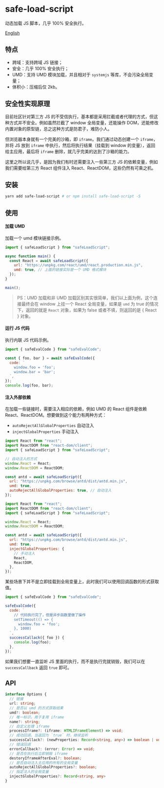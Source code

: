 # safe-load-script

动态加载 JS 脚本，几乎 100% 安全执行。

[English](./README-en.md)

## 特点

- 跨域：支持跨域 JS 链接；
- 安全：几乎 100% 安全执行；
- UMD：支持 UMD 模块加载，并且相对于 `systemjs` 等库，不会污染全局变量；
- 体积小：压缩后仅 2kb。

## 安全性实现原理

目前社区针对第三方 JS 的不受信执行，基本都是采用拦截或者代理的方式，但这种方式并不安全。例如虽然拦截了 window 全局变量，还能操作 DOM，还能修改内置对象的原型链，总之这种方式是防君子，难防小人。

但浏览器本身就有一个完美的沙箱，即 `iframe`。我们通过动态创建一个 `iframe`，并将 JS 放到 `iframe` 中执行，然后将执行结果（挂载到 window 的变量），返回给主应用，最后将 `iframe` 删除，就几乎完美的达到了沙箱的能力。

这里之所以说几乎，是因为我们有时还需要注入一些第三方 JS 的依赖变量，例如我们需要给第三方 React 组件注入 React、ReactDOM，这些仍然有可乘之机。

## 安装

```bash
yarn add safe-load-script # or npm install safe-load-script -S
```

## 使用

#### 加载 UMD

加载一个 umd 模块链接示例。

```js
import { safeLoadScript } from "safeLoadScript";

async function main() {
  const React = await safeLoadScript({
    url: "https://unpkg.com/react/umd/react.production.min.js",
    umd: true, // 上面的链接实际是一个 UMD 格式模块
  });
}

main();
```

> PS：UMD 加载和非 UMD 加载区别其实很简单，我们以上面为例，这个连接最终会在 window 上挂一个 React 全局变量，如果是 `umd` 为 true 的情况下，返回的就是 `React` 对象，如果为 false 或者不填，则返回的是 { React } 对象。

#### 运行 JS 代码

执行内联 JS 代码示例。

```js
import { safeEvalCode } from "safeEvalCode";

const { foo, bar } = await safeEvalCode({
  code: `
    window.foo = 'foo';
    window.bar = 'bar';
  `,
});
console.log(foo, bar);
```

#### 注入外部依赖

在加载一些链接时，需要注入相应的依赖，例如 UMD 的 React 组件是依赖 React、ReactDOM。想要做到这个能力有两种方式：

- `autoRejectAllGlobalProperties` 自动注入
- `injectGlobalProperties` 手动注入

```js
import React from "react";
import ReactDOM from "react-dom/client";
import { safeLoadScript } from "safeLoadScript";

// 自动注入的方式
window.React = React;
window.ReactDOM = ReactDOM;

const antd = await safeLoadScript({
  url: "https://unpkg.com/browse/antd/dist/antd.min.js",
  umd: true,
  autoRejectAllGlobalProperties: true, // 自动注入
});
```

```js
import React from "react";
import ReactDOM from "react-dom/client";
import { safeLoadScript } from "safeLoadScript";

window.React = React;
window.ReactDOM = ReactDOM;

const antd = await safeLoadScript({
  url: "https://unpkg.com/browse/antd/dist/antd.min.js",
  umd: true,
  injectGlobalProperties: {
    // 手动注入
    React,
    ReactDOM,
  },
});
```

某些场景下并不是立即挂载到全局变量上，此时我们可以使用回调函数的形式获取值。

```js
import { safeEvalCode } from "safeEvalCode";

safeEvalCode({
  code: `
    // 代码执行完了，但是异步函数里做了操作
    setTimeout(() => {
      window.foo = 'foo';
    }, 1000)
  `,
  successCallack({ foo }) {
    console.log(foo);
  },
});
```

如果我们想要一直监听 JS 里面的执行，而不是执行完就销毁，我们可以在 `successCallback` 返回 `true` 即可。

## API

```ts
interface Options {
  // 链接
  url: string;
  // 是否以 umd 的方式获取结果
  umd?: boolean;
  // 唯一标识，用于复用 iframe
  name?: string;
  // 自定义处理 iframe
  processIframe?: (iframe: HTMLIFrameElement) => void;
  // 成功回调，当返回为 `true` 时，继续监听
  successCallack?: (newProperties: Record<string, any>) => boolean | void;
  // 错误回调
  errorCallback?: (error: Error) => void;
  // 是否在执行后立即销毁 iframe
  destoryIframeAfterEval?: boolean;
  // 是否自动注入主应用的所有的全局变量
  autoRejectAllGlobalProperties?: boolean;
  // 指定注入的全局变量
  injectGlobalProperties?: Record<string, any>
}
```
